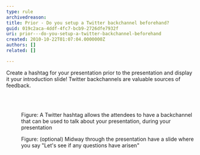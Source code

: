 ```yaml
---
type: rule
archivedreason: 
title: Prior - Do you setup a Twitter backchannel beforehand?
guid: 019c2aca-4ddf-4fc7-bcb9-2726dfe7932f
uri: prior---do-you-setup-a-twitter-backchannel-beforehand
created: 2010-10-22T01:07:04.0000000Z
authors: []
related: []

---
```



Create a hashtag for your presentation prior to the presentation and display it your introduction slide! Twitter backchannels are valuable sources of feedback.

<br><excerpt class='endintro'></excerpt><br>

  <dl class="image">
    <dt><img alt="" src="/Communication/RulesToBetterPowerpointPresentations/PublishingImages/PPTwit.jpg" /> </dt>
    <dd>Figure&#58; A Twitter hashtag allows the attendees to have a backchannel that can be used to talk about your presentation, during your presentation</dd>
</dl>
<dl class="image">
    <dt><img alt="" src="/Communication/RulesToBetterPowerpointPresentations/PublishingImages/PPTwit2.jpg" /> </dt>
    <dd>Figure&#58; (optional) Midway through the presentation have a slide where you say &quot;Let's see if any questions have arisen&quot;</dd>
</dl>



